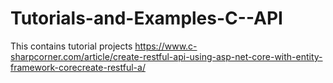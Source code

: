# Tutorials-and-Examples-C--API
This contains tutorial projects
https://www.c-sharpcorner.com/article/create-restful-api-using-asp-net-core-with-entity-framework-corecreate-restful-a/